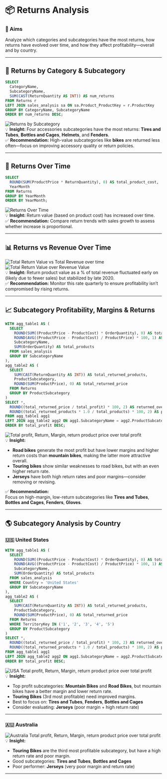 # 📦 Returns Analysis

### 🎯 Aims  
Analyze which categories and subcategories have the most returns, how returns have evolved over time, and how they affect profitability—overall and by country.

---

## 🔄 Returns by Category & Subcategory  

```sql
SELECT  
  CategoryName,   
  SubcategoryName,   
  SUM(CAST(ReturnQuantity AS INT)) AS num_returns   
FROM Returns r  
LEFT JOIN sales_analysis sa ON sa.Product_ProductKey = r.ProductKey  
GROUP BY CategoryName, SubcategoryName  
ORDER BY num_returns DESC;
```

![Returns by Subcategory](../Images/Returns_by_Subcategory.png)  
💡 **Insight:** Four accessories subcategories have the most returns: **Tires and Tubes**, **Bottles and Cages**, **Helmets**, and **Fenders**.  
✅ **Recommendation:** High-value subcategories like **bikes** are returned less often—focus on improving accessory quality or return policies.

---

## 📅 Returns Over Time  

```sql
SELECT  
  ROUND(SUM(ProductPrice * ReturnQuantity), 0) AS total_product_cost,  
  YearMonth  
FROM Returns  
GROUP BY YearMonth  
ORDER BY YearMonth;
```

![Returns Over Time](../Images/Returns_Over_Time.png)  
💡 **Insight:** Return value (based on product cost) has increased over time.  
✅ **Recommendation:** Compare return trends with sales growth to assess whether increase is proportional.

---

## 📊 Returns vs Revenue Over Time  

![Total Return Value vs Total Revenue over time](../Images/Total_Return_Value_vs_Total_Revenue_over_time.png)  
![Total Return Value over Revenue Value](../Images/Total_Return_Value_over_Revenue_Value.png)  
💡 **Insight:** Return product value as a % of total revenue fluctuated early on (likely due to fewer sales) but stabilized by late 2020.  
✅ **Recommendation:** Monitor this rate quarterly to ensure profitability isn’t compromised by rising returns.

---

## 📈 Subcategory Profitability, Margins & Returns  

```sql
WITH agg_table1 AS (  
  SELECT   
    ROUND(SUM((ProductPrice - ProductCost) * OrderQuantity), 0) AS total_profit,   
    ROUND(AVG((ProductPrice - ProductCost) / ProductPrice) * 100, 1) AS avg_margin,   
    SubcategoryName,  
    SUM(OrderQuantity) AS total_products  
  FROM sales_analysis  
  GROUP BY SubcategoryName  
),  
agg_table2 AS (  
  SELECT   
    SUM(CAST(ReturnQuantity AS INT)) AS total_returned_products,  
    ProductSubcategory,  
    ROUND(SUM(ProductPrice), 0) AS total_returned_price  
  FROM Returns  
  GROUP BY ProductSubcategory  
)  
SELECT *,  
  ROUND((total_returned_price / total_profit) * 100, 2) AS returned_over_profit,  
  ROUND((total_returned_products * 1.0 / total_products) * 100, 2) AS percent_products_returned  
FROM agg_table1 agg1  
LEFT JOIN agg_table2 agg2 ON agg1.SubcategoryName = agg2.ProductSubcategory  
ORDER BY total_profit DESC;
```

![Total profit, Return, Margin, return product price over total profit](../Images/Total_profit_Return_Margin_returnproductprice_over_total_profit.png)  
💡 **Insight:**  
- **Road bikes** generate the most profit but have lower margins and higher return costs than **mountain bikes**, making the latter more attractive overall.  
- **Touring bikes** show similar weaknesses to road bikes, but with an even higher return rate.  
- **Jerseys** have both high return rates and poor margins—consider removing or revising.

✅ **Recommendation:**  
Focus on high-margin, low-return subcategories like **Tires and Tubes**, **Bottles and Cages**, **Fenders**, **Gloves**.

---

## 🌎 Subcategory Analysis by Country

### 🇺🇸 United States  

```sql
WITH agg_table1 AS (  
  SELECT   
    ROUND(SUM((ProductPrice - ProductCost) * OrderQuantity), 0) AS total_profit,   
    ROUND(AVG((ProductPrice - ProductCost) / ProductPrice) * 100, 1) AS avg_margin,   
    SubcategoryName,  
    SUM(OrderQuantity) AS total_products  
  FROM sales_analysis  
  WHERE Country = 'United States'  
  GROUP BY SubcategoryName  
),  
agg_table2 AS (  
  SELECT   
    SUM(CAST(ReturnQuantity AS INT)) AS total_returned_products,  
    ProductSubcategory,  
    ROUND(SUM(ProductPrice), 0) AS total_returned_price  
  FROM Returns  
  WHERE TerritoryKey IN ('1', '2', '3', '4', '5')  
  GROUP BY ProductSubcategory  
)  
SELECT *,  
  ROUND((total_returned_price / total_profit) * 100, 2) AS returned_over_profit,  
  ROUND((total_returned_products * 1.0 / total_products) * 100, 2) AS percent_products_returned  
FROM agg_table1 agg1  
LEFT JOIN agg_table2 agg2 ON agg1.SubcategoryName = agg2.ProductSubcategory  
ORDER BY total_profit DESC;
```

![USA Total profit, Return, Margin, return product price over total profit](../Images/USA_Total_profit_Return_Margin_returnproductprice_over_total_profit.png)  
💡 **Insight:**  
- Top profit subcategories: **Mountain Bikes** and **Road Bikes**, but mountain bikes have a better margin and lower return rate.  
- **Touring Bikes** (3rd most profitable) need improved margins.  
- Best to focus on: **Tires and Tubes**, **Fenders**, **Bottles and Cages**  
- Consider evaluating: **Jerseys** (poor margin + high return rate)

---

### 🇦🇺 Australia  

![Australia Total profit, Return, Margin, return product price over total profit](../Images/Australia_Total_profit_Return_Margin_returnproductprice_over_total_profit.png)  
💡 **Insight:**  
- **Touring Bikes** are the third most profitable subcategory, but have a high return rate and poor margin.  
- Good subcategories: **Tires and Tubes**, **Bottles and Cages**  
- Poor performer: **Jerseys** (very poor margin and return rate)

---
